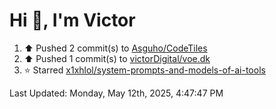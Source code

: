 <h1>Hi 👋, I'm Victor </h1>

<!--RECENT_ACTIVITY:start-->
1. ⬆️ Pushed 2 commit(s) to [Asguho/CodeTiles](https://github.com/Asguho/CodeTiles)<br>
2. ⬆️ Pushed 1 commit(s) to [victorDigital/voe.dk](https://github.com/victorDigital/voe.dk)<br>
3. ⭐ Starred [x1xhlol/system-prompts-and-models-of-ai-tools](https://github.com/x1xhlol/system-prompts-and-models-of-ai-tools)<br>
<!--RECENT_ACTIVITY:end-->

<!--RECENT_ACTIVITY:last_update-->
Last Updated: Monday, May 12th, 2025, 4:47:47 PM
<!--RECENT_ACTIVITY:last_update_end-->
